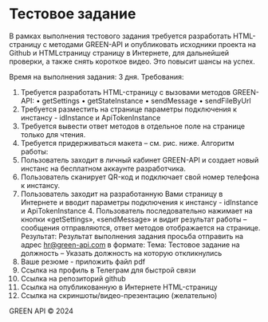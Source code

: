 # Тестовое задание

В рамках выполнения тестового задания требуется разработать HTML-страницу
с методами GREEN-API и опубликовать исходники проекта на Github и
HTMLстраницу страницу в Интернете, для дальнейшей проверки, а также снять
короткое видео. Это повысит шансы на успех.

Время на выполнения задания: 3 дня.
Требования:
1. Требуется разработать HTML-страницу с вызовами методов GREEN-API:
• getSettings
• getStateInstance
• sendMessage
• sendFileByUrl
2. Требуется разместить на странице параметры подключения к инстансу -
idInstance и ApiTokenInstance
3. Требуется вывести ответ методов в отдельное поле на странице только для
чтения.
4. Требуется придерживаться макета – см. рис. ниже.
Алгоритм работы:
1. Пользователь заходит в личный кабинет GREEN-API и создает новый инстанс
на бесплатном аккаунте разработчика.
2. Пользователь сканирует QR-код и подключает свой номер телефона к
инстансу.
3. Пользователь заходит на разработанную Вами страницу в Интернете и вводит
параметры подключения к инстансу - idInstance и ApiTokenInstance 4.
Пользователь последовательно нажимает на кнопки «getSettings»,
«sendMessage» и видит результат работы – сообщения отправляются, ответ
методов отображается на странице.
Результат:
Результат выполнения задания просьба отправить на адрес hr@green-api.com в
формате:
Тема: Тестовое задание на должность – Указать должность на которую
откликнулись
1. Ваше резюме - приложить файл pdf
2. Ссылка на профиль в Телеграм для быстрой связи
3. Ссылка на репозиторий github
4. Ссылка на опубликованную в Интернете HTML-страницу
5. Ссылка на скриншоты/видео-презентацию (желательно)

GREEN API © 2024

